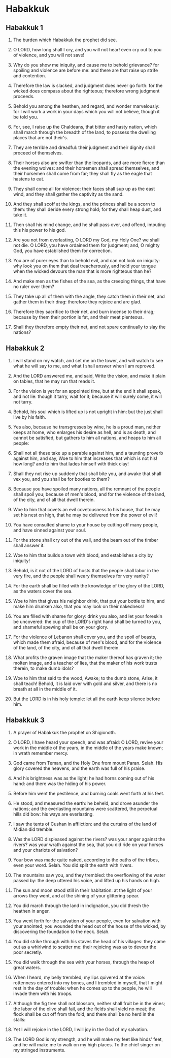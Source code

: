 # Habakkuk

## Habakkuk 1

1. The burden which Habakkuk the prophet did see.

2. O LORD, how long shall I cry, and you will not hear! even cry out to you of violence, and you will not save!

3. Why do you show me iniquity, and cause me to behold grievance? for spoiling and violence are before me: and there are that raise up strife and contention.

4. Therefore the law is slacked, and judgment does never go forth: for the wicked does compass about the righteous; therefore wrong judgment proceeds.

5. Behold you among the heathen, and regard, and wonder marvelously: for I will work a work in your days which you will not believe, though it be told you.

6. For, see, I raise up the Chaldeans, that bitter and hasty nation, which shall march through the breadth of the land, to possess the dwelling places that are not their's.

7. They are terrible and dreadful: their judgment and their dignity shall proceed of themselves.

8. Their horses also are swifter than the leopards, and are more fierce than the evening wolves: and their horsemen shall spread themselves, and their horsemen shall come from far; they shall fly as the eagle that hastens to eat.

9. They shall come all for violence: their faces shall sup up as the east wind, and they shall gather the captivity as the sand.

10. And they shall scoff at the kings, and the princes shall be a scorn to them: they shall deride every strong hold; for they shall heap dust, and take it.

11. Then shall his mind change, and he shall pass over, and offend, imputing this his power to his god.

12. Are you not from everlasting, O LORD my God, my Holy One? we shall not die. O LORD, you have ordained them for judgment; and, O mighty God, you have established them for correction.

13. You are of purer eyes than to behold evil, and can not look on iniquity: why look you on them that deal treacherously, and hold your tongue when the wicked devours the man that is more righteous than he?

14. And make men as the fishes of the sea, as the creeping things, that have no ruler over them?

15. They take up all of them with the angle, they catch them in their net, and gather them in their drag: therefore they rejoice and are glad.

16. Therefore they sacrifice to their net, and burn incense to their drag; because by them their portion is fat, and their meat plenteous.

17. Shall they therefore empty their net, and not spare continually to slay the nations?

## Habakkuk 2

1. I will stand on my watch, and set me on the tower, and will watch to see what he will say to me, and what I shall answer when I am reproved.

2. And the LORD answered me, and said, Write the vision, and make it plain on tables, that he may run that reads it.

3. For the vision is yet for an appointed time, but at the end it shall speak, and not lie: though it tarry, wait for it; because it will surely come, it will not tarry.

4. Behold, his soul which is lifted up is not upright in him: but the just shall live by his faith.

5. Yes also, because he transgresses by wine, he is a proud man, neither keeps at home, who enlarges his desire as hell, and is as death, and cannot be satisfied, but gathers to him all nations, and heaps to him all people:

6. Shall not all these take up a parable against him, and a taunting proverb against him, and say, Woe to him that increases that which is not his! how long? and to him that lades himself with thick clay!

7. Shall they not rise up suddenly that shall bite you, and awake that shall vex you, and you shall be for booties to them?

8. Because you have spoiled many nations, all the remnant of the people shall spoil you; because of men's blood, and for the violence of the land, of the city, and of all that dwell therein.

9. Woe to him that covets an evil covetousness to his house, that he may set his nest on high, that he may be delivered from the power of evil!

10. You have consulted shame to your house by cutting off many people, and have sinned against your soul.

11. For the stone shall cry out of the wall, and the beam out of the timber shall answer it.

12. Woe to him that builds a town with blood, and establishes a city by iniquity!

13. Behold, is it not of the LORD of hosts that the people shall labor in the very fire, and the people shall weary themselves for very vanity?

14. For the earth shall be filled with the knowledge of the glory of the LORD, as the waters cover the sea.

15. Woe to him that gives his neighbor drink, that put your bottle to him, and make him drunken also, that you may look on their nakedness!

16. You are filled with shame for glory: drink you also, and let your foreskin be uncovered: the cup of the LORD's right hand shall be turned to you, and shameful spewing shall be on your glory.

17. For the violence of Lebanon shall cover you, and the spoil of beasts, which made them afraid, because of men's blood, and for the violence of the land, of the city, and of all that dwell therein.

18. What profits the graven image that the maker thereof has graven it; the molten image, and a teacher of lies, that the maker of his work trusts therein, to make dumb idols?

19. Woe to him that said to the wood, Awake; to the dumb stone, Arise, it shall teach! Behold, it is laid over with gold and silver, and there is no breath at all in the middle of it.

20. But the LORD is in his holy temple: let all the earth keep silence before him.

## Habakkuk 3

1. A prayer of Habakkuk the prophet on Shigionoth.

2. O LORD, I have heard your speech, and was afraid: O LORD, revive your work in the middle of the years, in the middle of the years make known; in wrath remember mercy.

3. God came from Teman, and the Holy One from mount Paran. Selah. His glory covered the heavens, and the earth was full of his praise.

4. And his brightness was as the light; he had horns coming out of his hand: and there was the hiding of his power.

5. Before him went the pestilence, and burning coals went forth at his feet.

6. He stood, and measured the earth: he beheld, and drove asunder the nations; and the everlasting mountains were scattered, the perpetual hills did bow: his ways are everlasting.

7. I saw the tents of Cushan in affliction: and the curtains of the land of Midian did tremble.

8. Was the LORD displeased against the rivers? was your anger against the rivers? was your wrath against the sea, that you did ride on your horses and your chariots of salvation?

9. Your bow was made quite naked, according to the oaths of the tribes, even your word. Selah. You did split the earth with rivers.

10. The mountains saw you, and they trembled: the overflowing of the water passed by: the deep uttered his voice, and lifted up his hands on high.

11. The sun and moon stood still in their habitation: at the light of your arrows they went, and at the shining of your glittering spear.

12. You did march through the land in indignation, you did thresh the heathen in anger.

13. You went forth for the salvation of your people, even for salvation with your anointed; you wounded the head out of the house of the wicked, by discovering the foundation to the neck. Selah.

14. You did strike through with his staves the head of his villages: they came out as a whirlwind to scatter me: their rejoicing was as to devour the poor secretly.

15. You did walk through the sea with your horses, through the heap of great waters.

16. When I heard, my belly trembled; my lips quivered at the voice: rottenness entered into my bones, and I trembled in myself, that I might rest in the day of trouble: when he comes up to the people, he will invade them with his troops.

17. Although the fig tree shall not blossom, neither shall fruit be in the vines; the labor of the olive shall fail, and the fields shall yield no meat; the flock shall be cut off from the fold, and there shall be no herd in the stalls:

18. Yet I will rejoice in the LORD, I will joy in the God of my salvation.

19. The LORD God is my strength, and he will make my feet like hinds' feet, and he will make me to walk on my high places. To the chief singer on my stringed instruments.